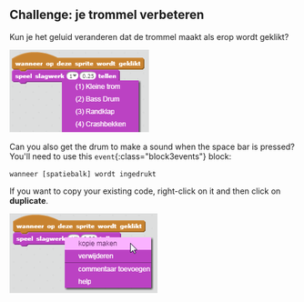 ## Challenge: je trommel verbeteren

Kun je het geluid veranderen dat de trommel maakt als erop wordt geklikt?

![screenshot](images/band-drum-sound.png)

Can you also get the drum to make a sound when the space bar is pressed? You'll need to use this `event`{:class="block3events"} block:

```blocks3
wanneer [spatiebalk] wordt ingedrukt
```

If you want to copy your existing code, right-click on it and then click on **duplicate**.

![screenshot](images/band-duplicate-code.png)